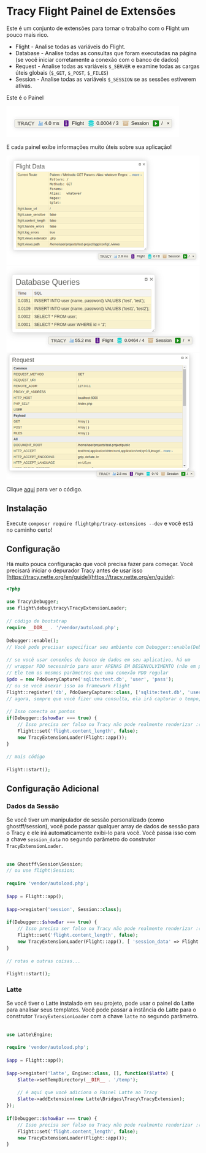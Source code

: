 Tracy Flight Painel de Extensões
=====

Este é um conjunto de extensões para tornar o trabalho com o Flight um pouco mais rico.

- Flight - Analise todas as variáveis do Flight.
- Database - Analise todas as consultas que foram executadas na página (se você iniciar corretamente a conexão com o banco de dados)
- Request - Analise todas as variáveis `$_SERVER` e examine todas as cargas úteis globais (`$_GET`, `$_POST`, `$_FILES`)
- Session - Analise todas as variáveis `$_SESSION` se as sessões estiverem ativas.

Este é o Painel

![Flight Bar](https://raw.githubusercontent.com/flightphp/tracy-extensions/master/flight-tracy-bar.png)

E cada painel exibe informações muito úteis sobre sua aplicação!

![Flight Data](https://raw.githubusercontent.com/flightphp/tracy-extensions/master/flight-var-data.png)
![Flight Database](https://raw.githubusercontent.com/flightphp/tracy-extensions/master/flight-db.png)
![Flight Request](https://raw.githubusercontent.com/flightphp/tracy-extensions/master/flight-request.png)

Clique [aqui](https://github.com/flightphp/tracy-extensions) para ver o código.

Instalação
-------
Execute `composer require flightphp/tracy-extensions --dev` e você está no caminho certo!

Configuração
-------
Há muito pouca configuração que você precisa fazer para começar. Você precisará iniciar o depurador Tracy antes de usar isso [https://tracy.nette.org/en/guide](https://tracy.nette.org/en/guide):

```php
<?php

use Tracy\Debugger;
use flight\debug\tracy\TracyExtensionLoader;

// código de bootstrap
require __DIR__ . '/vendor/autoload.php';

Debugger::enable();
// Você pode precisar especificar seu ambiente com Debugger::enable(Debugger::DEVELOPMENT)

// se você usar conexões de banco de dados em seu aplicativo, há um 
// wrapper PDO necessário para usar APENAS EM DESENVOLVIMENTO (não em produção, por favor!)
// Ele tem os mesmos parâmetros que uma conexão PDO regular
$pdo = new PdoQueryCapture('sqlite:test.db', 'user', 'pass');
// ou se você anexar isso ao framework Flight
Flight::register('db', PdoQueryCapture::class, ['sqlite:test.db', 'user', 'pass']);
// agora, sempre que você fizer uma consulta, ela irá capturar o tempo, consulta e parâmetros

// Isso conecta os pontos
if(Debugger::$showBar === true) {
	// Isso precisa ser falso ou Tracy não pode realmente renderizar :(
	Flight::set('flight.content_length', false);
	new TracyExtensionLoader(Flight::app());
}

// mais código

Flight::start();
```

## Configuração Adicional

### Dados da Sessão
Se você tiver um manipulador de sessão personalizado (como ghostff/session), você pode passar qualquer array de dados de sessão para o Tracy e ele irá automaticamente exibi-lo para você. Você passa isso com a chave `session_data` no segundo parâmetro do construtor `TracyExtensionLoader`.

```php

use Ghostff\Session\Session;
// ou use flight\Session;

require 'vendor/autoload.php';

$app = Flight::app();

$app->register('session', Session::class);

if(Debugger::$showBar === true) {
	// Isso precisa ser falso ou Tracy não pode realmente renderizar :(
	Flight::set('flight.content_length', false);
	new TracyExtensionLoader(Flight::app(), [ 'session_data' => Flight::session()->getAll() ]);
}

// rotas e outras coisas...

Flight::start();
```

### Latte

Se você tiver o Latte instalado em seu projeto, pode usar o painel do Latte para analisar seus templates. Você pode passar a instância do Latte para o construtor `TracyExtensionLoader` com a chave `latte` no segundo parâmetro.

```php

use Latte\Engine;

require 'vendor/autoload.php';

$app = Flight::app();

$app->register('latte', Engine::class, [], function($latte) {
	$latte->setTempDirectory(__DIR__ . '/temp');

	// é aqui que você adiciona o Painel Latte ao Tracy
	$latte->addExtension(new Latte\Bridges\Tracy\TracyExtension);
});

if(Debugger::$showBar === true) {
	// Isso precisa ser falso ou Tracy não pode realmente renderizar :(
	Flight::set('flight.content_length', false);
	new TracyExtensionLoader(Flight::app());
}
```
